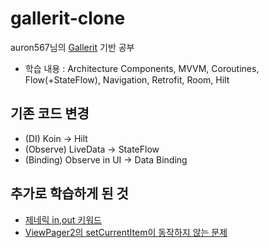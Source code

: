 # gallerit-clone                      
auron567님의 [Gallerit](https://github.com/auron567/Gallerit) 기반 공부                         
- 학습 내용 : Architecture Components, MVVM, Coroutines, Flow(+StateFlow), Navigation, Retrofit, Room, Hilt                 
                                                                                                   
## 기존 코드 변경                        
- (DI) Koin -> Hilt                 
- (Observe) LiveData -> StateFlow                                         
- (Binding) Observe in UI -> Data Binding                                                                                                                             
                                                                    
## 추가로 학습하게 된 것                        
- [제네릭 in,out 키워드](https://hungseong.tistory.com/30)           
- [ViewPager2의 setCurrentItem이 동작하지 않는 문제](https://hungseong.tistory.com/31)                    

          
